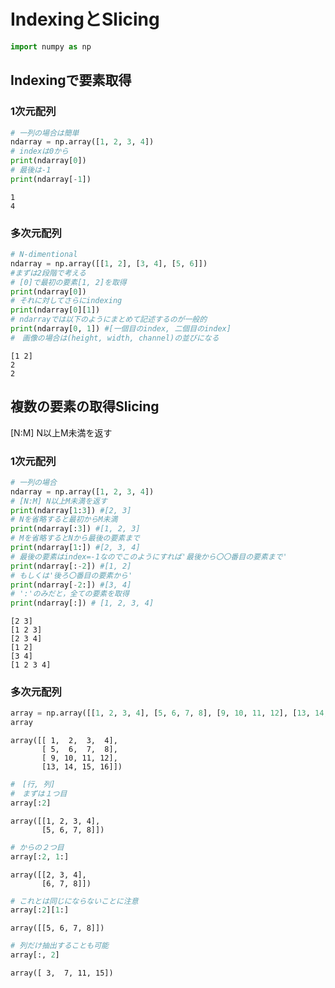 # IndexingとSlicing


```python
import numpy as np
```

## Indexingで要素取得

### 1次元配列


```python
# 一列の場合は簡単
ndarray = np.array([1, 2, 3, 4])
# indexは0から
print(ndarray[0])
# 最後は-1
print(ndarray[-1])
```

    1
    4


### 多次元配列


```python
# N-dimentional
ndarray = np.array([[1, 2], [3, 4], [5, 6]])
#まずは2段階で考える
# [0]で最初の要素[1, 2]を取得
print(ndarray[0])
# それに対してさらにindexing
print(ndarray[0][1])
# ndarrayでは以下のようにまとめて記述するのが一般的
print(ndarray[0, 1]) #[一個目のindex, 二個目のindex]
#　画像の場合は(height, width, channel)の並びになる
```

    [1 2]
    2
    2


## 複数の要素の取得Slicing

[N:M] N以上M未満を返す

### 1次元配列


```python
# 一列の場合
ndarray = np.array([1, 2, 3, 4])
# [N:M] N以上M未満を返す
print(ndarray[1:3]) #[2, 3]
# Nを省略すると最初からM未満
print(ndarray[:3]) #[1, 2, 3]
# Mを省略するとNから最後の要素まで
print(ndarray[1:]) #[2, 3, 4]
# 最後の要素はindex=-1なのでこのようにすれば'最後から〇〇番目の要素まで'
print(ndarray[:-2]) #[1, 2]
# もしくは'後ろ〇番目の要素から'
print(ndarray[-2:]) #[3, 4]
# ':'のみだと，全ての要素を取得
print(ndarray[:]) # [1, 2, 3, 4]
```

    [2 3]
    [1 2 3]
    [2 3 4]
    [1 2]
    [3 4]
    [1 2 3 4]


### 多次元配列


```python
array = np.array([[1, 2, 3, 4], [5, 6, 7, 8], [9, 10, 11, 12], [13, 14, 15, 16]])
array
```




    array([[ 1,  2,  3,  4],
           [ 5,  6,  7,  8],
           [ 9, 10, 11, 12],
           [13, 14, 15, 16]])




```python
#　[行, 列]
#　まずは１つ目
array[:2]
```




    array([[1, 2, 3, 4],
           [5, 6, 7, 8]])




```python
# からの２つ目
array[:2, 1:]
```




    array([[2, 3, 4],
           [6, 7, 8]])




```python
# これとは同じにならないことに注意
array[:2][1:]
```




    array([[5, 6, 7, 8]])




```python
# 列だけ抽出することも可能
array[:, 2]
```




    array([ 3,  7, 11, 15])


